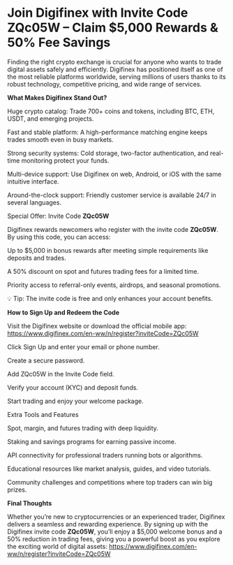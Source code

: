 # Join Digifinex with Invite Code ZQc05W – Claim $5,000 Rewards & 50% Fee Savings

Finding the right crypto exchange is crucial for anyone who wants to trade digital assets safely and efficiently. Digifinex has positioned itself as one of the most reliable platforms worldwide, serving millions of users thanks to its robust technology, competitive pricing, and wide range of services.

**What Makes Digifinex Stand Out?**

Huge crypto catalog: Trade 700+ coins and tokens, including BTC, ETH, USDT, and emerging projects.

Fast and stable platform: A high-performance matching engine keeps trades smooth even in busy markets.

Strong security systems: Cold storage, two-factor authentication, and real-time monitoring protect your funds.

Multi-device support: Use Digifinex on web, Android, or iOS with the same intuitive interface.

Around-the-clock support: Friendly customer service is available 24/7 in several languages.

Special Offer: Invite Code **ZQc05W**

Digifinex rewards newcomers who register with the invite code **ZQc05W**. By using this code, you can access:

Up to $5,000 in bonus rewards after meeting simple requirements like deposits and trades.

A 50% discount on spot and futures trading fees for a limited time.

Priority access to referral-only events, airdrops, and seasonal promotions.

💡 Tip: The invite code is free and only enhances your account benefits.

**How to Sign Up and Redeem the Code**

Visit the Digifinex website or download the official mobile app: https://www.digifinex.com/en-ww/n/register?inviteCode=ZQc05W

Click Sign Up and enter your email or phone number.

Create a secure password.

Add ZQc05W in the Invite Code field.

Verify your account (KYC) and deposit funds.

Start trading and enjoy your welcome package.

Extra Tools and Features

Spot, margin, and futures trading with deep liquidity.

Staking and savings programs for earning passive income.

API connectivity for professional traders running bots or algorithms.

Educational resources like market analysis, guides, and video tutorials.

Community challenges and competitions where top traders can win big prizes.

**Final Thoughts**

Whether you’re new to cryptocurrencies or an experienced trader, Digifinex delivers a seamless and rewarding experience. By signing up with the Digifinex invite code **ZQc05W**, you’ll enjoy a $5,000 welcome bonus and a 50% reduction in trading fees, giving you a powerful boost as you explore the exciting world of digital assets: https://www.digifinex.com/en-ww/n/register?inviteCode=ZQc05W

